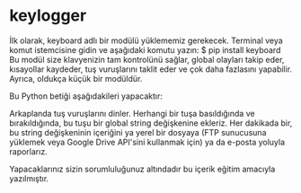 # keylogger



İlk olarak, keyboard adlı bir modülü yüklememiz gerekecek. Terminal veya komut istemcisine gidin ve aşağıdaki komutu yazın:
$ pip install keyboard
Bu modül size klavyenizin tam kontrolünü sağlar, global olayları takip eder, kısayollar kaydeder, tuş vuruşlarını taklit eder ve çok daha fazlasını yapabilir. Ayrıca, oldukça küçük bir modüldür.

Bu Python betiği aşağıdakileri yapacaktır:

Arkaplanda tuş vuruşlarını dinler.
Herhangi bir tuşa basıldığında ve bırakıldığında, bu tuşu bir global string değişkenine ekleriz.
Her  dakikada bir, bu string değişkeninin içeriğini ya yerel bir dosyaya (FTP sunucusuna yüklemek veya Google Drive API'sini kullanmak için) ya da e-posta yoluyla raporlarız.

Yapacaklarınız sizin sorumluluğunuz altındadır bu içerik  eğitim amacıyla yazılmıştır.

